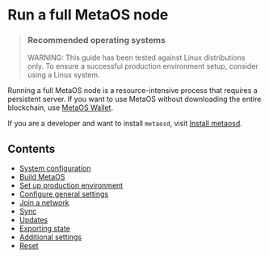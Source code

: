 # Run a full MetaOS node

> ### Recommended operating systems
> WARNING: This guide has been tested against Linux distributions only. To ensure a successful production environment setup, consider using a Linux system.

Running a full MetaOS node is a resource-intensive process that requires a persistent server. 
If you want to use MetaOS without downloading the entire blockchain, use [MetaOS Wallet](https://wallet.metaos.im/).

If you are a developer and want to install `metaosd`, visit [Install metaosd](../../develop/metaosd/install-metaosd.md).

## Contents

- [System configuration](system-config.md)
- [Build MetaOS](build-metaos.md)
- [Set up production environment](set-up-production.md)
- [Configure general settings](configure-general-settings.md)
- [Join a network](join-a-network.md)
- [Sync](sync.md)
- [Updates](updates.md)
- [Exporting state](export-state.md)
- [Additional settings](additional-settings.md)
- [Reset](reset.md)
